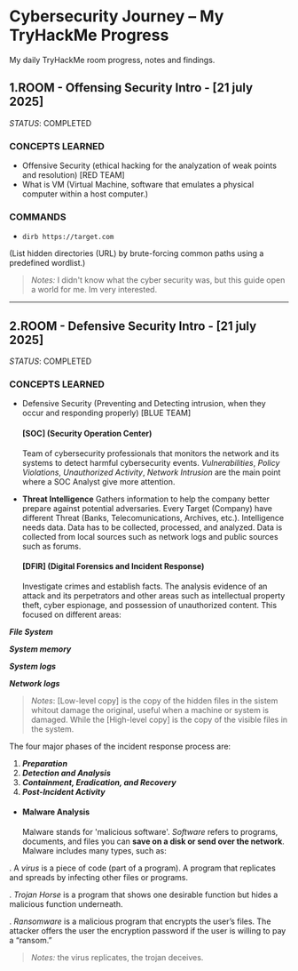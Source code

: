 # Cybersecurity Journey – My TryHackMe Progress
My daily TryHackMe room progress, notes and findings. 

## 1.ROOM - Offensing Security Intro - [21 july 2025] 
_STATUS_: COMPLETED

### CONCEPTS LEARNED
- Offensive Security (ethical hacking for the analyzation of weak points and resolution) [RED TEAM]
- What is VM (Virtual Machine, software that emulates a physical computer within a host computer.)

### COMMANDS
- ```
  dirb https://target.com
 (List hidden directories (URL) by brute-forcing common paths using a predefined wordlist.)
 
>*Notes:* I didn't know what the cyber security was, but this guide open a world for me. Im very interested.


------------------------------------------------------------------------------------------------------------------

## 2.ROOM - Defensive Security Intro - [21 july 2025]
_STATUS_: COMPLETED

### CONCEPTS LEARNED
- Defensive Security (Preventing and Detecting intrusion, when they occur and responding properly) [BLUE TEAM]
  
  #### [SOC] (Security Operation Center)
  Team of cybersecurity professionals that monitors the network and its systems to detect harmful cybersecurity events. *Vulnerabilities*, *Policy Violations*, *Unauthorized Activity*, *Network Intrusion* are the main point where a SOC Analyst give more attention.
- **Threat Intelligence**
  Gathers information to help the company better prepare against potential adversaries. Every Target (Company) have different Threat (Banks, Telecomunications, Archives, etc.). Intelligence needs data. Data has to be collected, processed, and analyzed. Data is            collected  from local sources such as network logs and public sources such as forums. 

  #### [DFIR] (Digital Forensics and Incident Response)
  Investigate crimes and establish facts. The analysis evidence of an attack and its perpetrators and other areas such as intellectual property theft, cyber espionage, and possession of unauthorized content. This focused on different areas:
  
**_File System_**

**_System memory_**

**_System logs_**

**_Network logs_**
  
>*Notes*: [Low-level copy] is the copy of the hidden files in the sistem whitout damage the original, useful when a machine or system is damaged. While the [High-level copy] is the copy of the visible files in the system.

The four major phases of the incident response process are:

1. **_Preparation_**
2. **_Detection and Analysis_**
3. **_Containment, Eradication, and Recovery_**
4. **_Post-Incident Activity_**

- #### Malware Analysis
  Malware stands for 'malicious software'. _Software_ refers to programs, documents, and files you can **save on a disk or send over the network**. Malware includes many types, such as:
  
. A _virus_ is a piece of code (part of a program). A program that replicates and spreads by infecting other files or programs.

. _Trojan Horse_ is a program that shows one desirable function but hides a malicious function underneath.

. _Ransomware_ is a malicious program that encrypts the user’s files. The attacker offers the user the encryption password if the user is willing to pay a “ransom.”

>*Notes:* the virus replicates, the trojan deceives.

